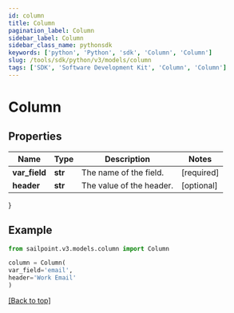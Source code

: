 ```yaml
---
id: column
title: Column
pagination_label: Column
sidebar_label: Column
sidebar_class_name: pythonsdk
keywords: ['python', 'Python', 'sdk', 'Column', 'Column'] 
slug: /tools/sdk/python/v3/models/column
tags: ['SDK', 'Software Development Kit', 'Column', 'Column']
---
```


# Column


## Properties

Name | Type | Description | Notes
------------ | ------------- | ------------- | -------------
**var_field** | **str** | The name of the field.  | [required]
**header** | **str** | The value of the header.  | [optional] 
}

## Example

```python
from sailpoint.v3.models.column import Column

column = Column(
var_field='email',
header='Work Email'
)

```
[[Back to top]](#) 

